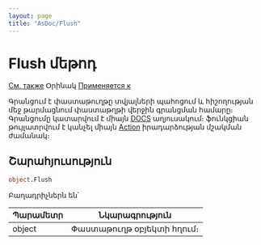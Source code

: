 ```yaml
---
layout: page
title: "AsDoc/Flush"
---
```



#  Flush մեթոդ

[См. также](../Asdoc.md) Օրինակ [Применяется к](../Asdoc.md)


Գրանցում է փաստաթուղթը  տվյալների պահոցում և հիշողության մեջ թարմացնում փաստաթղթի վերջին գրանցման համարը։ Գրանցումը կատարվում է միայն [DOCS](../../Database/Docs.html) աղյուսակում։ ֆունկցիան թույլատրվում է կանչել միայն [Action](../../ScriptProcs/Action.html) իրադարձության մշակման ժամանակ։

## Շարահյուսություն

``` vb
object.Flush
```

Բաղադրիչներն են՝

| Պարամետր | Նկարագրություն |
|--|--|
| object | Փաստաթուղթ օբյեկտի հղում։|

